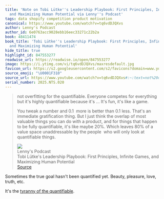 ```yaml
---
title: 'Note on Tobi Lütke''s Leadership Playbook: First Principles, Infinite Games,
  and Maximizing Human Potential via Lenny''s Podcast'
tags: data shopify competition product motivation
canonical: https://www.youtube.com/watch?v=tq6vdDJQXvs
author: Lenny's Podcast
author_id: 6e0763acc9028ebb16eec33271c22b2a
book: 48411474
book_title: 'Tobi Lütke''s Leadership Playbook: First Principles, Infinite Games,
  and Maximizing Human Potential'
hide_title: true
highlight_id: 847553277
readwise_url: https://readwise.io/open/847553277
image: https://i.ytimg.com/vi/tq6vdDJQXvs/maxresdefault.jpg
favicon_url: https://s2.googleusercontent.com/s2/favicons?domain=www.youtube.com
source_emoji: "\U0001F310"
source_url: https://www.youtube.com/watch?v=tq6vdDJQXvs#:~:text=not%20overfitting%20for,at%20quantifiable%20things.
serial_number: 2025.NTS.020
---
```

> not overfitting for the quantifiable. Everyone competes for everything but it's highly quantifiable because it's ... It's fun, it's like a game.
> 
> You tweak a number and 0.1  more is better than 0.1 less. That's an immediate gratification thing. But I just think the overlap of most valuable things you can do with a product, and for things that happen to be fully quantifiable, it's like maybe 20%. Which leaves 80% of a value space unaddressable by the people  who will only look at quantifiable things.
> <div class="quoteback-footer"><div class="quoteback-avatar"><img class="mini-favicon" src="https://s2.googleusercontent.com/s2/favicons?domain=www.youtube.com"></div><div class="quoteback-metadata"><div class="metadata-inner"><span style="display:none">FROM:</span><div aria-label="Lenny's Podcast" class="quoteback-author"> Lenny's Podcast</div><div aria-label="Tobi Lütke's Leadership Playbook: First Principles, Infinite Games, and Maximizing Human Potential" class="quoteback-title"> Tobi Lütke's Leadership Playbook: First Principles, Infinite Games, and Maximizing Human Potential</div></div></div><div class="quoteback-backlink"><a target="_blank" aria-label="go to the full text of this quotation" rel="noopener" href="https://www.youtube.com/watch?v=tq6vdDJQXvs#:~:text=not%20overfitting%20for,at%20quantifiable%20things." class="quoteback-arrow"> Source</a></div></div>

Sometimes the true goal hasn't been quantified yet. Beauty, pleasure, love, truth, etc.

It's the [tyranny of the quantifiable](https://www.joshbeckman.org/notes/209720540).